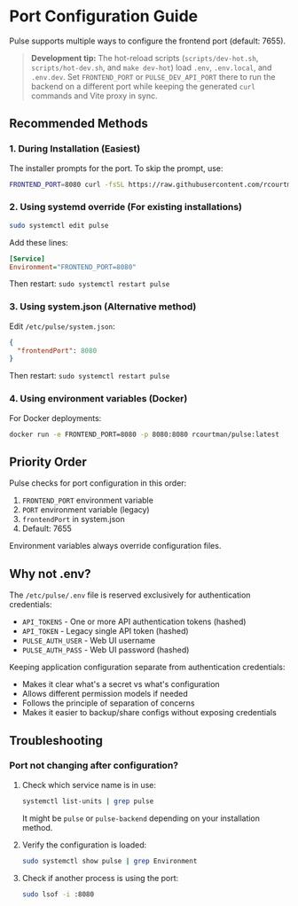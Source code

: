 # Port Configuration Guide

Pulse supports multiple ways to configure the frontend port (default: 7655).

> **Development tip:** The hot-reload scripts (`scripts/dev-hot.sh`, `scripts/hot-dev.sh`, and `make dev-hot`) load `.env`, `.env.local`, and `.env.dev`. Set `FRONTEND_PORT` or `PULSE_DEV_API_PORT` there to run the backend on a different port while keeping the generated `curl` commands and Vite proxy in sync.

## Recommended Methods

### 1. During Installation (Easiest)
The installer prompts for the port. To skip the prompt, use:
```bash
FRONTEND_PORT=8080 curl -fsSL https://raw.githubusercontent.com/rcourtman/Pulse/main/install.sh | bash
```

### 2. Using systemd override (For existing installations)
```bash
sudo systemctl edit pulse
```
Add these lines:
```ini
[Service]
Environment="FRONTEND_PORT=8080"
```
Then restart: `sudo systemctl restart pulse`

### 3. Using system.json (Alternative method)
Edit `/etc/pulse/system.json`:
```json
{
  "frontendPort": 8080
}
```
Then restart: `sudo systemctl restart pulse`

### 4. Using environment variables (Docker)
For Docker deployments:
```bash
docker run -e FRONTEND_PORT=8080 -p 8080:8080 rcourtman/pulse:latest
```

## Priority Order

Pulse checks for port configuration in this order:
1. `FRONTEND_PORT` environment variable
2. `PORT` environment variable (legacy)
3. `frontendPort` in system.json
4. Default: 7655

Environment variables always override configuration files.

## Why not .env?

The `/etc/pulse/.env` file is reserved exclusively for authentication credentials:
- `API_TOKENS` - One or more API authentication tokens (hashed)
- `API_TOKEN` - Legacy single API token (hashed)
- `PULSE_AUTH_USER` - Web UI username
- `PULSE_AUTH_PASS` - Web UI password (hashed)

Keeping application configuration separate from authentication credentials:
- Makes it clear what's a secret vs what's configuration
- Allows different permission models if needed
- Follows the principle of separation of concerns
- Makes it easier to backup/share configs without exposing credentials

## Troubleshooting

### Port not changing after configuration?
1. Check which service name is in use:
   ```bash
   systemctl list-units | grep pulse
   ```
   It might be `pulse` or `pulse-backend` depending on your installation method.

2. Verify the configuration is loaded:
   ```bash
   sudo systemctl show pulse | grep Environment
   ```

3. Check if another process is using the port:
   ```bash
   sudo lsof -i :8080
   ```
